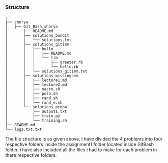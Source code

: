### Structure 

```
.
├── shorya
│   ├── Git_Bash_shorya
│       ├── README.md
│       ├── solutions_bandit
│       │   └── solutions.txt
│       ├── solutions_gitimm
│       │   ├── hello
│       │   │   ├── README.md
│       │   │   └── lib
│       │   │       ├── greeter.rb
│       │   │       └── hello.rb
│       │   └── solutions_gitimm.txt
│       ├── solutions_missingsem
│       │   ├── lecture1.md
│       │   ├── lecture2.md
│       │   ├── macro.sh
│       │   ├── polo.sh
│       │   ├── rand.sh
│       │   └── rand_e.sh
│       └── solutions_prob4
│           ├── outputs.txt
│           ├── train.py
│           └── training.sh
├── README.md
└── logs.txt.txt

```

The file structure is as given above, I have divided the 4 problems into four respective folders inside the assignment1 folder located inside GitBash folder, i have also included all the files i had to make for each problem in there respective folders.


